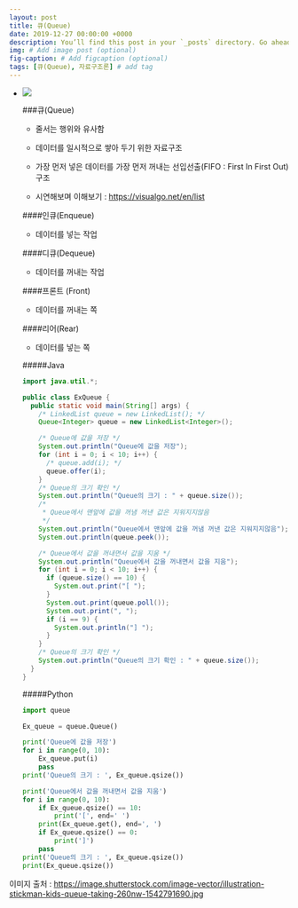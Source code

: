 ```yaml
---
layout: post
title: 큐(Queue)
date: 2019-12-27 00:00:00 +0000
description: You’ll find this post in your `_posts` directory. Go ahead and edit it and re-build the site to see your changes. # Add post description (optional)
img: # Add image post (optional)
fig-caption: # Add figcaption (optional)
tags: [큐(Queue), 자료구조론] # add tag
---
```


- <img src='https://user-images.githubusercontent.com/37543606/71496985-779b5f80-2899-11ea-8600-3882c088b234.jpg' >

  ###큐(Queue)

  - 줄서는 행위와 유사함

  - 데이터를 일시적으로 쌓아 두기 위한 자료구조
  - 가장 먼저 넣은 데이터를 가장 먼저 꺼내는 선입선출(FIFO : First In First Out) 구조
  - 시연해보며 이해보기 : https://visualgo.net/en/list

  ####인큐(Enqueue)

  - 데이터를 넣는 작업

  ####디큐(Dequeue)

  - 데이터를 꺼내는 작업

  ####프론트 (Front)

  - 데이터를 꺼내는 쪽

  ####리어(Rear)

  - 데이터를 넣는 쪽

  

  #####Java

  ```java
  import java.util.*;
  
  public class ExQueue {
    public static void main(String[] args) {
      /* LinkedList queue = new LinkedList(); */
      Queue<Integer> queue = new LinkedList<Integer>();
  
      /* Queue에 값을 저장 */
      System.out.println("Queue에 값을 저장");
      for (int i = 0; i < 10; i++) {
        /* queue.add(i); */
        queue.offer(i);
      }
      /* Queue의 크기 확인 */
      System.out.println("Queue의 크기 : " + queue.size());
      /*
       * Queue에서 맨앞에 값을 꺼냄 꺼낸 값은 지워지지않음
       */
      System.out.println("Queue에서 맨앞에 값을 꺼냄 꺼낸 값은 지워지지않음");
      System.out.println(queue.peek());
  
      /* Queue에서 값을 꺼내면서 값을 지움 */
      System.out.println("Queue에서 값을 꺼내면서 값을 지움");
      for (int i = 0; i < 10; i++) {
        if (queue.size() == 10) {
          System.out.print("[ ");
        }
        System.out.print(queue.poll());
        System.out.print(", ");
        if (i == 9) {
          System.out.println("] ");
        }
      }
      /* Queue의 크기 확인 */
      System.out.println("Queue의 크기 확인 : " + queue.size());
    }
  }
  ```

  

  #####Python

  ```python
  import queue
  
  Ex_queue = queue.Queue()
  
  print('Queue에 값을 저장')
  for i in range(0, 10):
      Ex_queue.put(i)
      pass
  print('Queue의 크기 : ', Ex_queue.qsize())
  
  print('Queue에서 값을 꺼내면서 값을 지움')
  for i in range(0, 10):
      if Ex_queue.qsize() == 10:
          print('[', end=' ')
      print(Ex_queue.get(), end=', ')
      if Ex_queue.qsize() == 0:
          print(']')
      pass
  print('Queue의 크기 : ', Ex_queue.qsize())
  print(Ex_queue.qsize())
  
  ```

이미지 출처 : https://image.shutterstock.com/image-vector/illustration-stickman-kids-queue-taking-260nw-1542791690.jpg